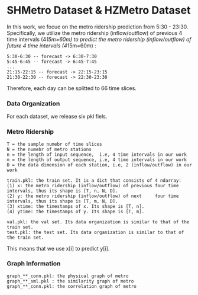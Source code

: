 # SHMetro Dataset & HZMetro Dataset 

In this work, we focue on the metro ridership prediction from 5:30 - 23:30. Specifically, we utilize the metro ridership (inflow/outflow) of previous 4 time intervals (4*15m=60m) to predict the metro ridership (inflow/outflow) of future 4 time intervals (4*15m=60m) : 
```
5:30-6:30 -- forecast -> 6:30-7:30
5:45-6:45 -- forecast -> 6:45-7:45
...
21:15-22:15 -- forecast -> 22:15-23:15
21:30-22:30 -- forecast -> 22:30-23:30
```
Therefore, each day can be splitted to 66 time slices. 

### Data Organization
For each dataset, we release six pkl fiels.
### Metro Ridership
```
T = the sample numebr of time slices
N = the numebr of metro stations
n = the length of input sequence,  i.e, 4 time intervals in our work
m = the length of output sequence, i.e, 4 time intervals in our work
D = the data dimension of each station, i.e, 2 (inflow/outflow) in our work

train.pkl: the train set. It is a dict that consists of 4 ndarray: 
(1) x: the metro ridership (inflow/outflow) of previous four time intervals, thus its shape is [T, n, N, D]. 
(2) y: the metro ridership (inflow/outflow) of next     four time intervals, thus its shape is [T, m, N, D]. 
(3) xtime: the timestamps of x. Its shape is [T, n]. 
(4) ytime: the timestamps of y. Its shape is [T, m]. 

val.pkl: the val set. Its data organization is similar to that of the train set.
test.pkl: the test set. Its data organization is similar to that of the train set.
```
This means that we use x[i] to predict y[i].

### Graph Information
```
graph_**_conn.pkl: the physical graph of metro
graph_**_sml.pkl : the similarity graph of metro  
graph_**_conn.pkl: the correlation graph of metro
```
